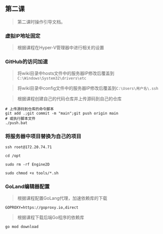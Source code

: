 ## 第二课

> 第二课时操作引导文档。

### 虚拟IP地址固定

> 根据课程在Hyper-V管理器中进行相关的设置

### GitHub的访问加速

> 将wiki目录中hosts文件中的服务器IP修改后覆盖到`C:\Windows\System32\drivers\etc`

> 将wiki目录中config文件中的服务器IP修改后覆盖到`C:\Users\用户名\.ssh`

> 根据课程创建自己的代码仓库并上传源码到自己的仓库

```shell
# 上传源码到仓库的命令脚本
git add .;git commit -m "main";git push origin main
# 或执行脚本文件
./push.bat
```

### 将服务器中项目替换为自己的项目

```shell
ssh root@172.20.74.71
```

```shell
cd /opt
```

```shell
sudo rm -rf Engine2D
```

```shell
sudo chmod +x tools/*.sh
```

### GoLand编辑器配置

> 根据课程配置GoLang代理，加速依赖库的下载

```shell
GOPROXY=https://goproxy.io,direct
```

> 根据课程下载后端Go程序的依赖库

```shell
go mod download
```